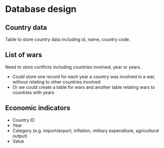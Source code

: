 # Database design

## Country data

Table to store country data including id, name, country code.

## List of wars

Need to store conflicts including countries involved, year or years.

* Could store one record for each year a country was involved in a war, without relating to other countries involved
* Or we could create a table for wars and another table relating wars to countries with years

## Economic indicators

* Country ID
* Year
* Category (e.g. import/export, inflation, military expenditure, agricultural output)
* Value
